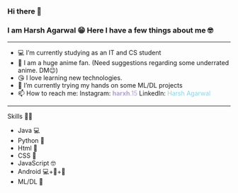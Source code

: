 ### Hi there 👋
### I am Harsh Agarwal 😁 Here I have a few things about me 🤓

<hr/>

- 💻 I’m currently studying as an IT and CS student
- 🗼 I am a huge anime fan. (Need suggestions regarding some underrated anime. DM😉)
- 😘 I love learning new technologies.
- 🤔 I’m currently trying my hands on some ML/DL projects
- 📫 How to reach me: Instagram: <a href="https://www.instagram.com/__harxh__.15/" style="text-decoration: none; color: #B1A2CA ">__harxh__.15</a>   LinkedIn: <a href="www.linkedin.com/in/harsh-agarwal-199a5b250" style="text-decoration: none; color: #8BD3E6 ">Harsh Agarwal</a>

<hr/>

Skills 💪🏻
- Java 💻
- Python 🐍
- Html 🩻
- CSS 💄
- JavaScript 🤓
- Android 💻+🩻+💄
- ML/DL 🤖
